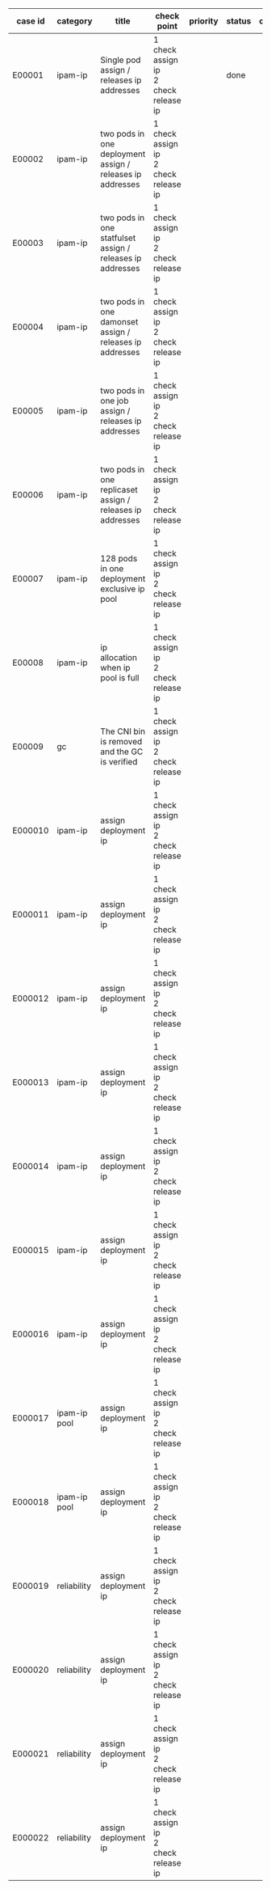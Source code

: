 | case id | category  | title | check point            | priority | status | other |
|---------|-----------|-----------------------|-------|----------|--------|-------|
| E00001  | ipam-ip | Single pod assign / releases ip addresses |1 check assign ip <br> 2 check release ip|        | done   |       |
| E00002  | ipam-ip | two pods in one deployment  assign / releases ip addresses |1 check assign ip <br> 2 check release ip|        |    |       |
| E00003  | ipam-ip |  two pods in one statfulset  assign / releases ip addresses |1 check assign ip <br> 2 check release ip|        |    |       |
| E00004  | ipam-ip |  two pods in one damonset  assign / releases ip addresses |1 check assign ip <br> 2 check release ip|        |    |       |
| E00005  | ipam-ip |  two pods in one job  assign / releases ip addresses |1 check assign ip <br> 2 check release ip|        |    |       |
| E00006  | ipam-ip |  two pods in one replicaset  assign / releases ip addresses |1 check assign ip <br> 2 check release ip|        |    |       |
| E00007  | ipam-ip | 128 pods in one deployment exclusive ip pool|1 check assign ip <br> 2 check release ip|        |    |       |
| E00008  | ipam-ip | ip allocation when ip pool is full |1 check assign ip <br> 2 check release ip|        |    |       |
| E00009  | gc | The CNI bin is removed and the GC is verified |1 check assign ip <br> 2 check release ip|        |    |       |
| E000010  | ipam-ip | assign deployment ip |1 check assign ip <br> 2 check release ip|        |    |       |
| E000011  | ipam-ip | assign deployment ip |1 check assign ip <br> 2 check release ip|        |    |       |
| E000012  | ipam-ip | assign deployment ip |1 check assign ip <br> 2 check release ip|        |    |       |
| E000013  | ipam-ip | assign deployment ip |1 check assign ip <br> 2 check release ip|        |    |       |
| E000014  | ipam-ip | assign deployment ip |1 check assign ip <br> 2 check release ip|        |    |       |
| E000015  | ipam-ip | assign deployment ip |1 check assign ip <br> 2 check release ip|        |    |       |
| E000016  | ipam-ip | assign deployment ip |1 check assign ip <br> 2 check release ip|        |    |       |
| E000017  | ipam-ip pool | assign deployment ip |1 check assign ip <br> 2 check release ip|        |    |       |
| E000018  | ipam-ip pool | assign deployment ip |1 check assign ip <br> 2 check release ip|        |    |       |
| E000019  | reliability | assign deployment ip |1 check assign ip <br> 2 check release ip|        |    |       |
| E000020  | reliability | assign deployment ip |1 check assign ip <br> 2 check release ip|        |    |       |
| E000021  | reliability | assign deployment ip |1 check assign ip <br> 2 check release ip|  
| E000022  | reliability | assign deployment ip |1 check assign ip <br> 2 check release ip|  |    |       |
